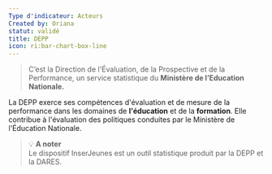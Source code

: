 ```yaml
---
Type d'indicateur: Acteurs
Created by: Oriana
statut: validé
title: DEPP
icon: ri:bar-chart-box-line
---
```


> C’est la Direction de l'Évaluation, de la Prospective et de la Performance, un service statistique du **Ministère de l’Education Nationale.**

La DEPP exerce ses compétences d'évaluation et de mesure de la performance dans les domaines de **l'éducation** et de la **formation**. Elle contribue à l'évaluation des politiques conduites par le Ministère de l'Éducation Nationale.

>💡 **A noter**  
>Le dispositif InserJeunes est un outil statistique produit par la DEPP et la DARES.
